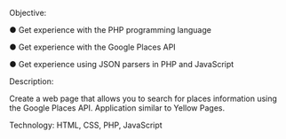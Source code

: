 Objective:

● Get experience with the PHP programming language

● Get experience with the Google Places API

● Get experience using JSON parsers in PHP and JavaScript

Description:

Create a web page that allows you to search for places information using the Google Places API.
Application similar to Yellow Pages.

Technology:
HTML, CSS, PHP, JavaScript
